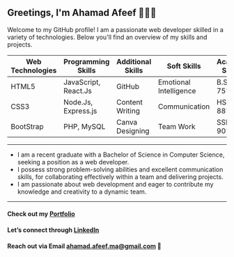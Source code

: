 ## Greetings, I'm Ahamad Afeef 👨🏻‍🎓
Welcome to my GitHub profile! I am a passionate web developer skilled in a variety of technologies. Below you'll find an overview of my skills and projects.

| Web Technologies | Programming Skills | Additional Skills | Soft Skills | Acadamic Scores |
|----------------- |------------------- |------------------ |------------ |---------------- |
|HTML5             |JavaScript, React.Js|GitHub             | Emotional Intelligence | B.Sc CS - 75% |
|CSS3              |Node.Js, Express.js |Content Writing    | Communication | HSC - 88% |
|BootStrap         |PHP, MySQL          |Canva Designing    | Team Work | SSLC - 90% |
---
- I am a recent graduate with a Bachelor of Science in Computer Science, seeking a position as a web developer.
- I possess strong problem-solving abilities and excellent communication skills, for collaborating effectively within a team and delivering projects.
- I am passionate about web development and eager to contribute my knowledge and creativity to a dynamic team.
---
####  Check out my [Portfolio](https://afeef-portfolio-60030564270.development.catalystserverless.in/app/index.html)
####  Let’s connect through [LinkedIn](https://www.linkedin.com/in/ahamad-afeef/)
####  Reach out via Email ahamad.afeef.ma@gmail.com 📧
